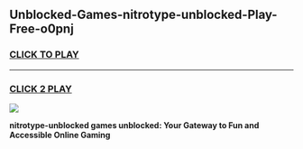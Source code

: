 
## Unblocked-Games-nitrotype-unblocked-Play-Free-o0pnj
<h3>
<a href="https://premium76.site?title=nitrotype-unblocked&ref=10A">CLICK TO PLAY</a></h3>
<hr>

<h3>
<a href="https://premium76.site?title=nitrotype-unblocked&ref=10A">CLICK 2 PLAY</a>
  
</h3>

<a href="https://premium76.site?title=nitrotype-unblocked&ref=10A"><img src="https://clearcache.store/games.png"></a>


**nitrotype-unblocked games unblocked: Your Gateway to Fun and Accessible Online Gaming**
